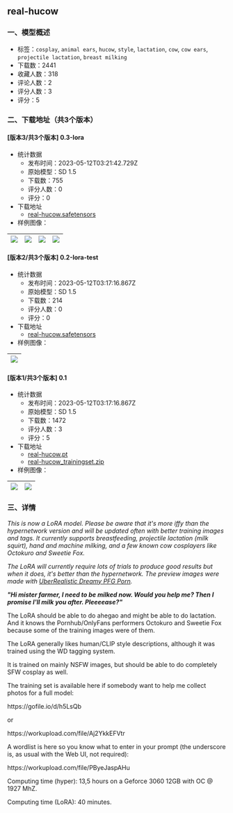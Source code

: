 ## real-hucow
### 一、模型概述

- 标签：`cosplay`, `animal ears`, `hucow`, `style`, `lactation`, `cow`, `cow ears`, `projectile lactation`, `breast milking`
- 下载数：2441
- 收藏人数：318
- 评论人数：2
- 评分人数：3
- 评分：5

### 二、下载地址（共3个版本）

#### [版本3/共3个版本] 0.3-lora

- 统计数据
  - 发布时间：2023-05-12T03:21:42.729Z
  - 原始模型：SD 1.5
  - 下载数：755
  - 评分人数：0
  - 评分：0
- 下载地址
  - [real-hucow.safetensors](https://civitai.com/api/download/models/68463)
- 样例图像：

| <img src="https://image.civitai.com/xG1nkqKTMzGDvpLrqFT7WA/97eefefe-1ed3-475d-9052-664d2db6d2bb/width=450/763032.jpeg" /> | <img src="https://image.civitai.com/xG1nkqKTMzGDvpLrqFT7WA/762db27a-1b74-4f33-b5c9-dc22eed74f25/width=450/763035.jpeg" /> | <img src="https://image.civitai.com/xG1nkqKTMzGDvpLrqFT7WA/e8709adb-769b-40af-a2ee-1a36a2ca007a/width=450/763038.jpeg" /> | <img src="https://image.civitai.com/xG1nkqKTMzGDvpLrqFT7WA/635606b3-0da8-493b-bb19-10750d34df71/width=450/763040.jpeg" /> |
| ---- | ---- | ---- | ---- |

#### [版本2/共3个版本] 0.2-lora-test

- 统计数据
  - 发布时间：2023-05-12T03:17:16.867Z
  - 原始模型：SD 1.5
  - 下载数：214
  - 评分人数：0
  - 评分：0
- 下载地址
  - [real-hucow.safetensors](https://civitai.com/api/download/models/65860)
- 样例图像：

| <img src="https://image.civitai.com/xG1nkqKTMzGDvpLrqFT7WA/2a894db8-06c8-4d17-930c-20a348f5ca92/width=450/732248.jpeg" /> |
| ---- |

#### [版本1/共3个版本] 0.1

- 统计数据
  - 发布时间：2023-05-12T03:17:16.867Z
  - 原始模型：SD 1.5
  - 下载数：1472
  - 评分人数：3
  - 评分：5
- 下载地址
  - [real-hucow.pt](https://civitai.com/api/download/models/1345)
  - [real-hucow_trainingset.zip](https://civitai.com/api/download/models/1345?type=Training%20Data)
- 样例图像：

| <img src="https://image.civitai.com/xG1nkqKTMzGDvpLrqFT7WA/dc2b957f-43d8-4e90-6f0b-d4afce920f00/width=450/11303.jpeg" /> | <img src="https://image.civitai.com/xG1nkqKTMzGDvpLrqFT7WA/a416acd8-4c76-4c7a-ea0f-bc3f8d3beb00/width=450/11304.jpeg" /> |
| ---- | ---- |


### 三、详情
<p><em>This is now a LoRA model. Please be aware that it's more iffy than the hypernetwork version and will be updated often with better training images and tags. It currently supports breastfeeding, projectile lactation (milk squirt), hand and machine milking, and a few known cow cosplayers like Octokuro and Sweetie Fox.</em></p><p><em>The LoRA will currently require lots of trials to produce good results but when it does, it's better than the hypernetwork. The preview images were made with </em><a target="_blank" rel="ugc" href="https://civitai.com/models/3751/uberrealistic-dreamy-pfg-porn"><em>UberRealistic Dreamy PFG Porn</em></a><em>.</em></p><p></p><p><strong><em>"Hi mister farmer, I need to be milked now. Would you help me? Then I promise I'll milk you after. Pleeeease?"</em></strong></p><p></p><p>The LoRA should be able to do ahegao and might be able to do lactation. And it knows the Pornhub/OnlyFans performers Octokuro and Sweetie Fox because some of the training images were of them.</p><p>The LoRA generally likes human/CLIP style descriptions, although it was trained using the WD tagging system.</p><p>It is trained on mainly NSFW images, but should be able to do completely SFW cosplay as well.</p><p>The training set is available here if somebody want to help me collect photos for a full model:</p><p>https://gofile.io/d/h5LsQb</p><p>or</p><p>https://workupload.com/file/Aj2YkkEFVtr</p><p>A wordlist is here so you know what to enter in your prompt (the underscore is, as usual with the Web UI, not required):</p><p>https://workupload.com/file/PByeJaspAHu</p><p>Computing time (hyper): 13,5 hours on a Geforce 3060 12GB with OC @ 1927 MhZ.</p><p>Computing time (LoRA): 40 minutes.</p>
